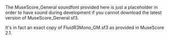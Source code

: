 The MuseScore_General soundfont provided here is just a placeholder in order to have
sound during development if you cannot download the latest version of MuseScore_General.sf3.

It's in fact an exact copy of FluidR3Mono_GM.sf3 as provided in MuseScore 2.1.
